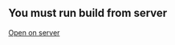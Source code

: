 <h2>You must run build from server</h2>
<a href="http://freelancealltest.000webhostapp.com/">Open on server</a>
